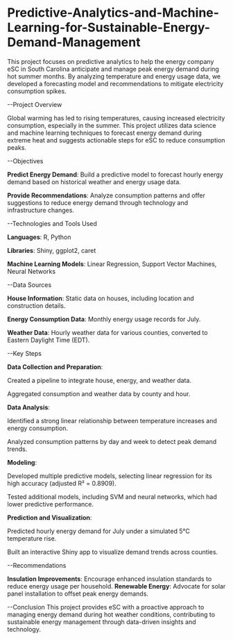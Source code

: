 # Predictive-Analytics-and-Machine-Learning-for-Sustainable-Energy-Demand-Management
This project focuses on predictive analytics to help the energy company eSC in South Carolina anticipate and manage peak energy demand during hot summer months. By analyzing temperature and energy usage data, we developed a forecasting model and recommendations to mitigate electricity consumption spikes.

--Project Overview

Global warming has led to rising temperatures, causing increased electricity consumption, especially in the summer. This project utilizes data science and machine learning techniques to forecast energy demand during extreme heat and suggests actionable steps for eSC to reduce consumption peaks.

--Objectives

**Predict Energy Demand**: Build a predictive model to forecast hourly energy demand based on historical weather and energy usage data.

**Provide Recommendations**: Analyze consumption patterns and offer suggestions to reduce energy demand through technology and infrastructure changes.

--Technologies and Tools Used

**Languages**: R, Python

**Libraries**: Shiny, ggplot2, caret

**Machine Learning Models**: Linear Regression, Support Vector Machines, Neural Networks

--Data Sources

**House Information**: Static data on houses, including location and construction details.

**Energy Consumption Data**: Monthly energy usage records for July.

**Weather Data**: Hourly weather data for various counties, converted to Eastern Daylight Time (EDT).

--Key Steps

**Data Collection and Preparation**:

Created a pipeline to integrate house, energy, and weather data.

Aggregated consumption and weather data by county and hour.

**Data Analysis**:

Identified a strong linear relationship between temperature increases and energy consumption.

Analyzed consumption patterns by day and week to detect peak demand trends.

**Modeling**:

Developed multiple predictive models, selecting linear regression for its high accuracy (adjusted R² = 0.8909).

Tested additional models, including SVM and neural networks, which had lower predictive performance.

**Prediction and Visualization**:

Predicted hourly energy demand for July under a simulated 5°C temperature rise.

Built an interactive Shiny app to visualize demand trends across counties.

--Recommendations

**Insulation Improvements**: Encourage enhanced insulation standards to reduce energy usage per household.
**Renewable Energy**: Advocate for solar panel installation to offset peak energy demands.

--Conclusion
This project provides eSC with a proactive approach to managing energy demand during hot weather conditions, contributing to sustainable energy management through data-driven insights and technology.
